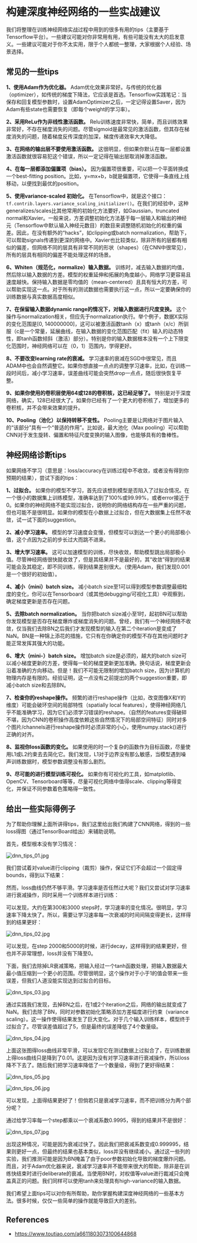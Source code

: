 # 构建深度神经网络的一些实战建议



我们将整理在训练神经网络实战过程中用到的很多有用的tips（主要基于Tensorflow平台）。一些建议可能对你非常用有用，有些可能没有太大的启发意义。一些建议可能对于你不太实用，限于个人都统一整理，大家根据个人经验、场景选择。



## 常见的一些tips

**1、使用Adam作为优化器。** Adam优化效果非常好。与传统的优化器（optimizer），如传统的梯度下降法，它应该是首选。Tensorflow实践笔记：当保存和回复模型参数时，设置AdamOptimizer之后，一定记得设置Saver，因为Adam有些state也需要恢复（即每个weight的学习率）。

**2、采用ReLu作为非线性激活函数。** Relu训练速度非常快，简单，而且训练效果非常好，不存在梯度消失的问题。尽管sigmoid是最常见的激活函数，但其存在梯度消失的问题，随着梯度反传深度的加深，梯度传递效率大大降低。

**3、在网络的输出层不要使用激活函数。** 这很明显，但如果你默认在每一层都设置激活函数就很容易犯这个错误，所以一定记得在输出层取消掉激活函数。

**4、在每一层都添加偏置项（bias）。** 因为偏置项很重要，可以把一个平面转换成一个best-fitting position。比如，y=mx+b，b就是偏置项，它使得一条直线上线移动，以便找到最优的position。

**5、使用variance-scaled 初始化。** 在Tensorflow中，就是这个接口：`tf.contrib.layers.variance_scaling_initializer()`。在我们的经验中，这种generalizes/scales比其他常用的初始化方法要好，如Gaussian，truncated normal和Xavier。一般来说，方差调整初始化方法基于每一层输入和输出的神经元（Tensorflow中默认输入神经元数目）的数目来调整随机初始化的权重的偏差。因此，在没有额外的“hacks”，如clipping或batch normalization，帮助下，可以帮助signals传递到更深的网络中。Xavier也比较类似，除非所有的层都有相似的偏差，但网络不同的层具有非常不同的形状（shapes）（在CNN中很常见），所有的层具有相同的偏差不能处理这样的场景。

**6、Whiten（规范化，normalize）输入数据。** 训练时，减去输入数据的均值，然后除以输入数据的方差。模型的权重延伸和拓展的角度越小，网络学习更容易且速度越快。保持输入数据是零均值的（mean-centered）且具有恒大的方差，可以帮助实现这一点。对于所有的测试数据也需要执行这一点，所以一定要确保你的训练数据与真实数据高度相似。

**7、在保留输入数据dynamic range的情况下，对输入数据进行尺度变换。** 这个操作与normalization相关，但应先于normalization执行。举个例子，数据X实际的变化范围是[0, 140000000]，这可以被激活函数tanh（x）或tanh（x/c）所驯服（c是一个常量，延展曲线，在输入数据的变化范围匹配（fit）输入的动态特性，即tanh函数倾斜（激活）部分）。特别是你的输入数据根本没有一个上下限变化范围时，神经网络可以在（0，1）范围内，学得更好。

**8、不要改变learning rate的衰减。** 学习速率的衰减在SGD中很常见，而且ADAM中也会自然调整它。如果你想直接一点点的调整学习速率，比如，在训练一段时间后，减小学习速率，误差曲线可能会突然drop一点点，随后很快恢复平整。

**9、如果你使用的卷积层使用64或128的卷积核，这已经足够了。** 特别是对于深度网络，确实，128已经很大了。如果你已经有了一个更大的卷积核了，增加更多的卷积核，并不会带来效果的提升。

**10、Pooling（池化）以保持转移不变性。** Pooling主要是让网络对于图片输入的“该部分”具有一个“普适的作用”。比如说，最大池化（Max pooling）可以帮助CNN对于发生旋转、偏置和特征尺度变换的输入图像，也能够具有的鲁棒性。



## 神经网络诊断tips

如果网络不学习（意思是：loss/accuracy在训练过程中不收敛，或者没有得到你预期的结果），尝试下面的tips：

**1、过拟合。** 如果你的模型不学习，首先应该想到模型是否陷入了过拟合情况。在一个很小的数据集上训练模型，准确率达到了100%或99.99%，或者error接近于0。如果你的神经网络不能实现过拟合，说明你的网络结构存在一些严重的问题，但也可能不是很明显。如果你的模型在小数据上过拟合，但在大数据集上任然不收敛，试一试下面的suggestion。

**2、减小学习速率。** 模型的学习速度会变慢，但模型可以到达一个更小的局部极小值，这个点因为之前的步长过大而跳不进来。

**3、增大学习速率。** 这可以加速模型的训练，尽快收敛，帮助模型跳出局部极小值。尽管神经网络很快就收敛了，但是其结果并不是最好的，其“收敛”得到的结果可能会及其稳定，即不同训练，得到结果差别很大。（使用Adam，我们发现0.001是一个很好的初始值）。

**4、减小（mini）batch size。** 减小batch size至1可以得到模型参数调整最细粒度的变化，你可以在Tensorboard（或其他debugging/可视化工具）中观察到，确定梯度更新是否存在问题。

**5、去除batch normalization。** 当你把batch size减小至1时，起初BN可以帮助你发现模型是否存在梯度爆炸或梯度消失的问题。曾经，我们有一个神经网络不收敛，仅当我们去除BN之后我们才发现模型的输入在第二个iteration是变成了NaN。BN是一种锦上添花的措施，它只有在你确定你的模型不存在其他问题时才能正常发挥其强大的功能。

**6、增大（mini-）batch size。** 增加batch size是必须的，越大的batch size可以减小梯度更新的方差，使得每一轮的梯度更新更加准确。换句话说，梯度更新会沿着准确的方向移动。但是！我们不可能无限制的增加batch size，因为计算机的物理内存是有限的。经验证明，这一点没有之前提出的两个suggestion重要，即减小batch size和去除BN。

**7、检查你的reshape操作。** 频繁的进行reshape操作（比如，改变图像X和Y的维度）可能会破环空间的局部特性（spatially local features），使得神经网络几乎不能准确学习，因为它们必须学习错误的reshape。（自然的features变得破碎不堪，因为CNN的卷积操作高度依赖这些自然情况下的局部空间特征）同时对多个图片/channels进行reshape操作时必须非常的小心，使用numpy.stack()进行正确的对齐。

**8、监视你loss函数的变化。** 如果使用的时一个复杂的函数作为目标函数，尽量使用L1或L2约束去去简化它。我们发现，L1对于边界没有那么敏感，当模型遇到噪声训练数据时，模型参数调整没有那么剧烈。

**9、尽可能的进行模型训练可视化。** 如果你有可视化的工具，如matplotlib、OpenCV、Tensorboard等等，尽量可视化网络中值得scale、clipping等得变化，并保证不同参数着色策略得一致性。



## 给出一些实际得例子

为了帮助你理解上面所讲得tips，我们这里给出我们构建了CNN网络，得到的一些loss得图（通过TensorBoard给出）来辅助说明。

首先，模型根本没有学习情况：

![dnn_tips_01.jpg](images/dnn_tips_01.jpeg)

我们尝试着对value进行clipping（裁剪）操作，保证它们不会超过一个固定得bounds，得到以下结果：

然而，loss曲线仍然不够平滑。学习速率是否任然过大呢？我们又尝试对学习速率进行衰减操作，同时采用一个训练样本进行训练：

可以发现，大约在第300和3000 steps时，学习速率的变化情况。很明显，学习速率下降太快了。所以，需要让学习速率每一次衰减的时间间隔变得更长，这样得到的结果更好：

![dnn_tips_02.jpg](images/dnn_tips_02.jpeg)

可以发现，在step 2000和5000的时候，进行decay，这样得到的结果更好，但也并不非常理想，loss并没有下降至0。

下面，我们去除掉LR衰减策略，把输入经过一个tanh函数处理，把输入数据最大最小值压缩到一个更小的范围。尽管很明显，这个操作对于小于1的值会带来一些误差，但我们人道没能实现达到过拟合的目标。

![dnn_tips_03.jpg](images/dnn_tips_03.jpeg)

通过实践我们发现，去掉BN之后，在1或2个iteration之后，网络的输出就变成了NaN。我们去除了BN，同时对参数初始化策略添加方差幅度进行约束（variance scaling）。这一操作使得结果发生了巨大变化。对于几个输入训练样本，模型终于过拟合了。尽管误差值超过了5，但是最终的误差降低了4个数量级。

![dnn_tips_04.jpg](images/dnn_tips_04.jpeg)

上面这张图得loss曲线非常平滑，可以发现它在测试数据上过拟合了，在训练数据上得loss曲线只是降到了0.01。这是因为没有对学习速率进行衰减操作，所以loss降不下去了。随后我们把学习速率降低了一个数量级，得到了更好得结果：

![dnn_tips_05.jpg](images/dnn_tips_05.jpeg)

![dnn_tips_06.jpg](images/dnn_tips_06.jpeg)

可以发现，上面得结果更好了！但倘若只是衰减学习速率，而不把训练分为两个部分呢？

通过给学习率每一个step都乘以一个衰减系数0.9995，得到的结果并不是很好：

![dnn_tips_07.jpg](images/dnn_tips_07.jpeg)

出现这种情况，可能是因为衰减过快了。因此我们把衰减系数变成0.999995，结果则更好一点，但最终的结果也基本类似，loss并没有继续减小。通过这一些列的实验，我们推测可能是因为BN掩盖了由于poor参数初始化导致的梯度爆炸问题。而且，对于Adam优化器来说，衰减学习速率并不能带来很大的帮助，除非是在训练快结束时进行deliberate的衰减。当使用BN时，对权值等value进行裁减只会掩盖真正的问题。我们同样可以使用tanh来处理具有high-variance的输入数据。

我们希望上面tips可以对你有所帮助，助你掌握构建深度神经网络的一些基本方法。很多时候，仅仅一些简单的操作就能导致巨大的差别。



## References

* https://www.toutiao.com/a6611803073100644868
